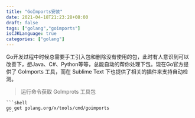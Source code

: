 ```yaml
---
title: "GoImports安装"
date: 2021-04-18T21:23:28+08:00
draft: false
tags: ["golang","goimports"]
isCJKLanguage: true
categories: ["golang"]
---
```


Go开发过程中时候总需要手工引入包和删除没有使用的包，此时有人意识到可以改善下，想Java、C#、Python等等，总能自动的帮你处理下包。现在Go官方提供了 GoImports 工具，而在 Sublime Text 下也提供了相关的插件来支持自动检测。
> 运行命令获取 GoImprots 工具包

    ```shell
    go get golang.org/x/tools/cmd/goimports
    ```
